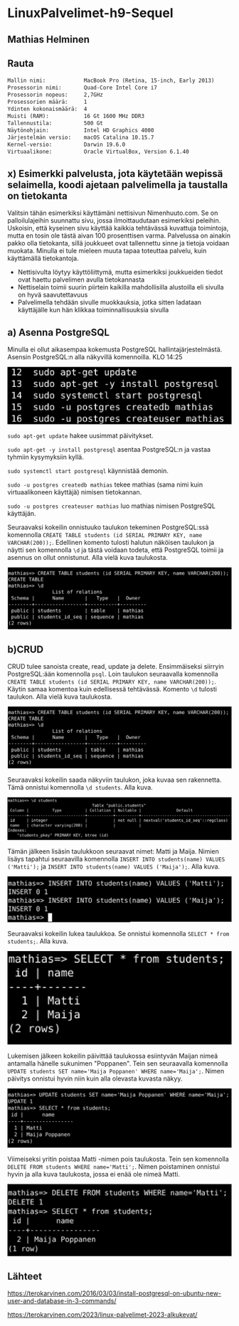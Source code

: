 # LinuxPalvelimet-h9-Sequel

## Mathias Helminen

## Rauta
    Mallin nimi:            MacBook Pro (Retina, 15-inch, Early 2013)
    Prosessorin nimi:       Quad-Core Intel Core i7
    Prosessorin nopeus:     2,7GHz
    Prosessorien määrä:     1
    Ydinten kokonaismäärä:  4
    Muisti (RAM):           16 Gt 1600 MHz DDR3
    Tallennustila:          500 Gt
    Näytönohjain:           Intel HD Graphics 4000
    Järjestelmän versio:    macOS Catalina 10.15.7
    Kernel-versio:          Darwin 19.6.0
    Virtuaalikone:          Oracle VirtualBox, Version 6.1.40
    
## x) Esimerkki palvelusta, jota käytetään wepissä selaimella, koodi ajetaan palvelimella ja taustalla on tietokanta
Valitsin tähän esimerkiksi käyttämäni nettisivun Nimenhuuto.com. Se on palloilulajeihin suunnattu sivu, jossa ilmoittaudutaan esimerkiksi peleihin. Uskoisin, että kyseinen sivu käyttää kaikkia tehtävässä kuvattuja toimintoja, mutta en tosin ole tästä aivan 100 prosenttisen varma. Palvelussa on ainakin pakko olla tietokanta, sillä joukkueet ovat tallennettu sinne ja tietoja voidaan muokata. Minulla ei tule mieleen muuta tapaa toteuttaa palvelu, kuin käyttämällä tietokantoja.

- Nettisivulta löytyy käyttöliittymä, mutta esimerkiksi joukkueiden tiedot ovat haettu palvelimen avulla tietokannasta
- Nettiselain toimii suurin piirtein kaikilla mahdollisilla alustoilla eli sivulla on hyvä saavutettavuus
- Palvelimella tehdään sivulle muokkauksia, jotka sitten ladataan käyttäjälle kun hän klikkaa toiminnallisuuksia sivulla

## a) Asenna PostgreSQL
Minulla ei ollut aikasempaa kokemusta PostgreSQL hallintajärjestelmästä. Asensin PostgreSQL:n alla näkyvillä komennoilla. KLO 14:25

![Add file: Upload](postgresql1-h9.png)

``sudo apt-get update`` hakee uusimmat päivitykset.

``sudo apt-get -y install postgresql`` asentaa PostgreSQL:n ja vastaa tyhmiin kysymyksiin kyllä.

``sudo systemctl start postgresql`` käynnistää demonin.

``sudo -u postgres createdb mathias`` tekee mathias (sama nimi kuin virtuaalikoneen käyttäjä) nimisen tietokannan.

``sudo -u postgres createuser mathias`` luo mathias nimisen PostgreSQL käyttäjän.

Seuraavaksi kokeilin onnistuuko taulukon tekeminen PostgreSQL:ssä komennolla ``CREATE TABLE students (id SERIAL PRIMARY KEY, name VARCHAR(200));``. Edellinen komento tulosti halutun näköisen taulukon ja näytti sen komennolla ``\d`` ja tästä voidaan todeta, että PostgreSQL toimii ja asennus on ollut onnistunut. Alla vielä kuva taulukosta.

![Add file: Upload](postgresql2-h9.png)

## b)CRUD
CRUD tulee sanoista create, read, update ja delete. Ensimmäiseksi siirryin PostgreSQL:ään komennolla ``psql``. Loin taulukon seuraavalla komennolla ``CREATE TABLE students (id SERIAL PRIMARY KEY, name VARCHAR(200));``. Käytin samaa komentoa kuin edellisessä tehtävässä. Komento ``\d`` tulosti taulukon. Alla vielä kuva taulukosta.

![Add file: Upload](postgresql2-h9.png)

Seuraavaksi kokeilin saada näkyviin taulukon, joka kuvaa sen rakennetta. Tämä onnistui komennolla ``\d students``. Alla kuva.

![Add file: Upload](postgresql3-h9.png)

Tämän jälkeen lisäsin taulukkoon seuraavat nimet: Matti ja Maija. Nimien lisäys tapahtui seuraavilla komennolla ``INSERT INTO students(name) VALUES ('Matti');`` ja ``INSERT INTO students(name) VALUES ('Maija');``. Alla kuva.

![Add file: Upload](postgresql4-h9.png)

Seuraavaksi kokeilin lukea taulukkoa. Se onnistui komennolla ``SELECT * from students;``. Alla kuva.

![Add file: Upload](postgresql5-h9.png)

Lukemisen jälkeen kokeilin päivittää taulukossa esiintyvän Maijan nimeä antamalla hänelle sukunimen "Poppanen". Tein sen seuraavalla komennolla ``UPDATE students SET name='Maija Poppanen' WHERE name='Maija';``. Nimen päivitys onnistui hyvin niin kuin alla olevasta kuvasta näkyy.

![Add file: Upload](postgresql6-h9.png)

Viimeiseksi yritin poistaa Matti -nimen pois taulukosta. Tein sen komennolla ``DELETE FROM students WHERE name='Matti';``. Nimen poistaminen onnistui hyvin ja alla kuva taulukosta, jossa ei enää ole nimeä Matti.

![Add file: Upload](postgresql7-h9.png)

## Lähteet

https://terokarvinen.com/2016/03/03/install-postgresql-on-ubuntu-new-user-and-database-in-3-commands/

https://terokarvinen.com/2023/linux-palvelimet-2023-alkukevat/

